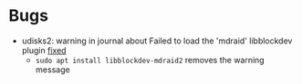 # Bugs

- udisks2: warning in journal about Failed to load the 'mdraid' libblockdev plugin
  [fixed](https://bugs.debian.org/cgi-bin/bugreport.cgi?bug=989493;msg=16)
  * `sudo apt install libblockdev-mdraid2` removes the warning message
